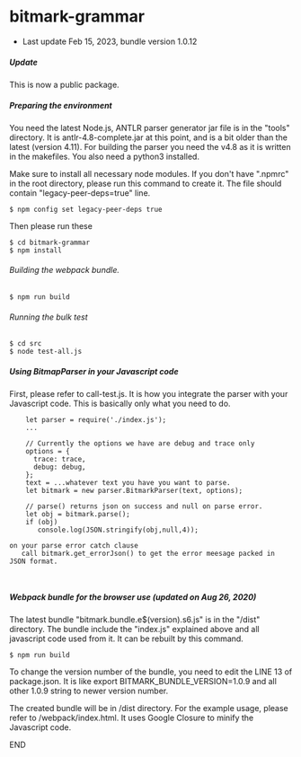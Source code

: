 # bitmark-grammar

* Last update Feb 15, 2023, bundle version 1.0.12

##### Update

This is now a public package. 



##### Preparing the environment
You need the latest Node.js, ANTLR parser generator jar file is in the "tools" directory. It is antlr-4.8-complete.jar at this point, and is a bit older than the latest (version 4.11). For building the parser you need the v4.8 as it is written in the makefiles. You also need a python3 installed.

Make sure to install all necessary node modules.
If you don't have ".npmrc" in the root directory, please run this command to create it. The file should contain "legacy-peer-deps=true" line.
```
$ npm config set legacy-peer-deps true
```

Then please run these
```
$ cd bitmark-grammar 
$ npm install
```

###### Building the webpack bundle.
```
$ npm run build
```

###### Running the bulk test
```
$ cd src
$ node test-all.js
```


##### Using BitmapParser in your Javascript code

First, please refer to call-test.js. It is how you integrate the parser with your Javascript code. This is basically only what you need to do.
```
    let parser = require('./index.js');
    ...

    // Currently the options we have are debug and trace only
    options = {
      trace: trace,
      debug: debug,
    };
    text = ...whatever text you have you want to parse.    
    let bitmark = new parser.BitmarkParser(text, options);

    // parse() returns json on success and null on parse error.
    let obj = bitmark.parse();
    if (obj)
       console.log(JSON.stringify(obj,null,4));

on your parse error catch clause
   call bitmark.get_errorJson() to get the error meesage packed in JSON format.



```

##### Webpack bundle for the browser use (updated on Aug 26, 2020)

The latest bundle "bitmark.bundle.e$(version).s6.js" is in the "/dist" directory. The bundle include the "index.js" explained above and all javascript code used from it. It can be rebuilt by this command.
```
$ npm run build
```
To change the version number of the bundle, you need to edit the LINE 13 of package.json. It is like
   export BITMARK_BUNDLE_VERSION=1.0.9 and all other 1.0.9 string to newer version number.

The created bundle will be in /dist directory. For the example usage, please refer to /webpack/index.html.
It uses Google Closure to minify the Javascript code.


END
